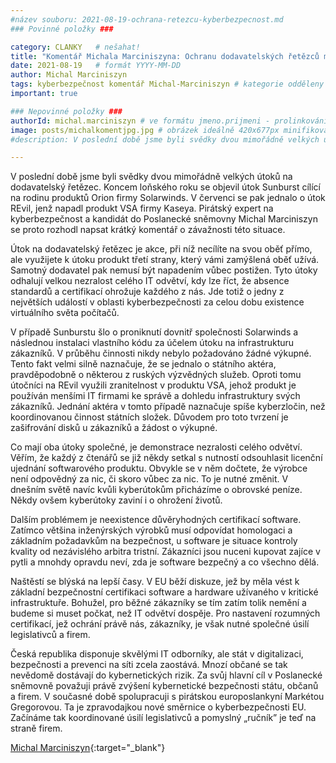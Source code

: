 ```yaml
---
#název souboru: 2021-08-19-ochrana-retezcu-kyberbezpecnost.md
### Povinné položky ###

category: CLANKY   # nešahat!
title: "Komentář Michala Marciniszyna: Ochranu dodavatelských řetězců musíme brát vážně"
date: 2021-08-19   # formát YYYY-MM-DD
author: Michal Marciniszyn
tags: kyberbezpečnost komentář Michal-Marciniszyn # kategorie odděleny mezerami, např. volby zemědělství životní-prostředí piráti (viz https://jihomoravsky.pirati.cz/tags/)
important: true

### Nepovinné položky ###
authorId: michal.marciniszyn # ve formátu jmeno.prijmeni - prolinkování s profilem přes uid
image: posts/michalkomentjpg.jpg # obrázek ideálně 420x677px minifikovaný přes https://tinypng.com/
#description: V poslední době jsme byli svědky dvou mimořádně velkých útoků na dodavatelský řetězec. Koncem loňského roku se objevil útok Sunburst cílící na rodinu produktů Orion firmy Solarwinds. V červenci se pak jednalo o útok REvil, jenž napadl produkt VSA firmy Kaseya. Pirátský expert na kyberbezpečnost a kandidát do Poslanecké sněmovny Michal Marciniszyn se proto rozhodl napsat krátký komentář o závažnosti této situace. 

---
```

V poslední době jsme byli svědky dvou mimořádně velkých útoků na dodavatelský řetězec. Koncem loňského roku se objevil útok Sunburst cílící na rodinu produktů Orion firmy Solarwinds. V červenci se pak jednalo o útok REvil, jenž napadl produkt VSA firmy Kaseya. Pirátský expert na kyberbezpečnost a kandidát do Poslanecké sněmovny Michal Marciniszyn se proto rozhodl napsat krátký komentář o závažnosti této situace. 

Útok na dodavatelský řetězec je akce, při níž necílíte na svou oběť přímo, ale využijete k útoku produkt třetí strany, který vámi zamýšlená oběť užívá. Samotný dodavatel pak nemusí být napadením vůbec postižen. Tyto útoky odhalují velkou nezralost celého IT odvětví, kdy lze říct, že absence standardů a certifikací ohrožuje každého z nás. Jde totiž o jedny z největších událostí v oblasti kyberbezpečnosti za celou dobu existence virtuálního světa počítačů.

V případě Sunburstu šlo o proniknutí dovnitř společnosti Solarwinds a následnou instalaci vlastního kódu za účelem útoku na infrastrukturu zákazníků. V průběhu činnosti nikdy nebylo požadováno žádné výkupné. Tento fakt velmi silně naznačuje, že se jednalo o státního aktéra, pravděpodobně o některou z ruských výzvědných služeb. Oproti tomu útočníci na REvil využili zranitelnost v produktu VSA, jehož produkt je používán menšími IT firmami ke správě a dohledu infrastruktury svých zákazníků. Jednání aktéra v tomto případě naznačuje spíše kyberzločin, než koordinovanou činnost státních složek. Důvodem pro toto tvrzení je zašifrování disků u zákazníků a žádost o výkupné.

Co mají oba útoky společné, je demonstrace nezralosti celého odvětví. Věřím, že každý z čtenářů se již někdy setkal s nutností odsouhlasit licenční ujednání softwarového produktu. Obvykle se v něm dočtete, že výrobce není odpovědný za nic, či skoro vůbec za nic. To je nutné změnit. V dnešním světě navíc kvůli kyberútokům přicházíme o obrovské peníze. Někdy ovšem kyberútoky zaviní i o ohrožení životů. 

Dalším problémem je neexistence důvěryhodných certifikací software. Zatímco většina inženýrských výrobků musí odpovídat homologaci a základním požadavkům na bezpečnost, u software je situace kontroly kvality od nezávislého arbitra tristní. Zákazníci jsou nuceni kupovat zajíce v pytli a mnohdy opravdu neví, zda je software bezpečný a co všechno dělá. 

Naštěstí se blýská na lepší časy. V EU běží diskuze, jež by měla vést k základní bezpečnostní certifikaci software a hardware užívaného v kritické infrastruktuře. Bohužel, pro běžné zákazníky se tím zatím tolik nemění a budeme si muset počkat, než IT odvětví dospěje. Pro nastavení rozumných certifikací, jež ochrání právě nás, zákazníky, je však nutné společné úsilí legislativců a firem. 

Česká republika disponuje skvělými IT odborníky, ale stát v digitalizaci, bezpečnosti a prevenci na síti zcela zaostává. Mnozí občané se tak nevědomě dostávají do kybernetických rizik. Za svůj hlavní cíl v Poslanecké sněmovně považuji právě zvýšení kybernetické bezpečnosti státu, občanů a firem. V současné době spolupracuji s pirátskou europoslankyní Markétou Gregorovou. Ta je zpravodajkou nové směrnice o kyberbezpečnosti EU. Začínáme tak koordinované úsilí legislativců a pomyslný „ručník” je teď na straně firem. 

[Michal Marciniszyn](https://jihomoravsky.pirati.cz/lide/michal-marciniszyn/){:target="_blank"}
